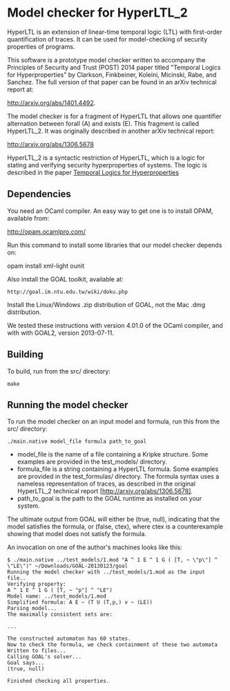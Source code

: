 # Model checker for HyperLTL_2 

HyperLTL is an extension of linear-time temporal logic (LTL)
with first-order quantification of traces.  It can be used
for model-checking of security properties of programs.

This software is a prototype model checker written to accompany 
the Principles of Security and Trust (POST) 2014 paper titled 
"Temporal Logics for Hyperproperties" by Clarkson, Finkbeiner, 
Koleini, Micinski, Rabe, and Sanchez.  The full version of that
paper can be found in an arXiv technical report at: 
  
  http://arxiv.org/abs/1401.4492.

The model checker is for a fragment of HyperLTL
that allows one quantifier alternation between forall (A) and
exists (E).  This fragment is called HyperLTL_2.  It was
originally described in another arXiv technical report:

  http://arxiv.org/abs/1306.5678

HyperLTL_2 is a syntactic restriction of HyperLTL, which is a logic 
for stating and verifying security hyperproperties of systems.  The 
logic is described in the paper [Temporal Logics for Hyperproperties](http://faculty.cs.gwu.edu/~clarkson/papers/clarkson_hyper_tl.pdf)

## Dependencies

You need an OCaml compiler.  An easy way to get one is to
install OPAM, available from:

  http://opam.ocamlpro.com/

Run this command to install some libraries that our model checker depends on:

  opam install xml-light ounit
  
Also install the GOAL toolkit, available at:

    http://goal.im.ntu.edu.tw/wiki/doku.php  
    
Install the Linux/Windows .zip distribution of GOAL, not the Mac .dmg 
distribution.

We tested these instructions with version 4.01.0 of the OCaml compiler, and
with with GOAL2, version 2013-07-11.
  
## Building

To build, run from the src/ directory: 

    make

## Running the model checker

To run the model checker on an input model and formula, run this from the src/
directory:

    ./main.native model_file formula path_to_goal

- model_file is the name of a file containing a Kripke structure.
  Some examples are provided in the test_models/ directory.
- formula_file is a string containing a HyperLTL formula.
  Some examples are provided in the test_formulas/ directory.
  The formula syntax uses a nameless representation of traces,
  as described in the original HyperLTL_2 technical report
  [http://arxiv.org/abs/1306.5678].
- path_to_goal is the path to the GOAL runtime as installed 
  on your system.
  
The ultimate output from GOAL will either be (true, null), indicating that
the model satisfies the formula, or (false, ctex), where ctex is a
counterexample showing that model does not satisfy the formula.
  
An invocation on one of the author's machines looks like this:

    $ ./main.native ../test_models/1.mod "A ^ 1 E ^ 1 G ( [T, ~ \"p\"] ^ \"LE\")" ~/Downloads/GOAL-20130123/goal
    Running the model checker with ../test_models/1.mod as the input file..
    Verifying property:
    A ^ 1 E ^ 1 G ( [T, ~ "p"] ^ "LE")
    Model name: ../test_models/1.mod
    Simplified formula: A E ~ (T U (T,p,) v ~ (LE))
    Parsing model...
    The maximally consistent sets are:
    
    ...

    The constructed automaton has 60 states.
    Now to check the formula, we check containment of these two automata
    Written to files...
    Calling GOAL's solver...
    Goal says...
    (true, null)

    Finished checking all properties.

